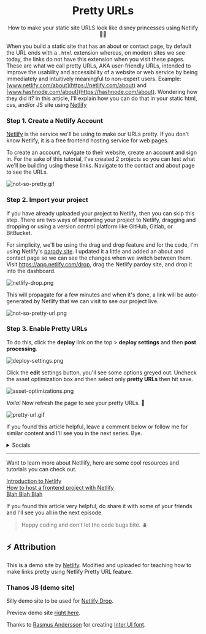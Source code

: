 <h1 align="center">Pretty URLs</h1>

<p align="center">How to make your static site URLS look like disney princesses using Netlify 👸🏽</p>

When you build a static site that has an about or contact page, by default the URL ends with a `.html` extension whereas, on modern sites we see today, the links do not have this extension when you visit these pages. These are what we call pretty URLs, AKA user-friendly URLs, intended to improve the usability and accessibility of a website or web service by being immediately and intuitively meaningful to non-expert users. Example: [www.netlify.com/about](https://netlify.com/about) and [www.hashnode.com/about](https://hashnode.com/about). Wondering how they did it? in this article, I'll explain how you can do that in your static html, css, and/or JS site using [Netlify](https://netlify.com)

### Step 1. Create a Netlify Account
[Netlify](https://netlify.com) is the service we'll be using to make our URLs pretty. If you don't know Netlify, it is a free frontend hosting service for web pages.

To create an account, navigate to their website, create an account and sign in. 
For the sake of this tutorial, I've created 2 projects so you can test what we'll be building using these links. Navigate to the contact and about page to see the URLs.

![not-so-pretty.gif](https://cdn.hashnode.com/res/hashnode/image/upload/v1650574690545/Or7w4ydEL.gif)

### Step 2. Import your project
If you have already uploaded your project to Netlify, then you can skip this step. There are two ways of importing your project to Netlify, dragging and dropping or using a version control platform like GitHub, Gitlab, or BitBucket.

For simplicity, we'll be using the drag and drop feature and for the code, I'm using Netlify's [parody site](https://github.com/netlify/netlify-drop-demo-site/archive/master.zip). I updated it a little and added an about and contact page so we can see the changes when we switch between them. Visit https://app.netlify.com/drop, drag the Netlify pardoy site, and drop it into the dashboard. 

![netlify-drop.png](https://cdn.hashnode.com/res/hashnode/image/upload/v1650574884608/pNaR2yjm4.png)

This will propagate for a few minutes and when it's done, a link will be auto-generated by Netlify that we can visit to see our project live. 

![not-so-pretty-url.png](https://cdn.hashnode.com/res/hashnode/image/upload/v1650575338317/K7mVXKREy.png)

 ### Step 3. Enable Pretty URLs
To do this, click the **deploy** link on the top > **deploy settings** and then **post processing**.

![deploy-settings.png](https://cdn.hashnode.com/res/hashnode/image/upload/v1650575799262/GbRQcMQX8.png)

Click the **edit** settings button, you'll see some options greyed out. Uncheck the asset optimization box and then select only **pretty URLs** then hit save. 

![asset-optimizations.png](https://cdn.hashnode.com/res/hashnode/image/upload/v1650576376292/3xOp4wcKF.png)

*Voila!* Now refresh the page to see your pretty URLs. 🙂

![pretty-url.gif](https://cdn.hashnode.com/res/hashnode/image/upload/v1650577546464/W0AyrdE4r.gif)

If you found this article helpful, leave a comment below or follow me for similar content and I'll see you in the next series. Bye. 

<details>
<summary>Socials</summary>
<a href="https://github.com/evavic44">GitHub</a></br>
<a href="https://twitter.com/evavic44">Twitter</a></br>
<a href="https://www.linkedin.com/in/evavic44/">Linkedin</a>
</details>


-----------------------------------------------------------------------------------------------------
Want to learn more about Netllify, here are some cool resources and tutorials you can check out. 

[Introduction to Netlify](https://link.com) <br>
[How to host a frontend project with Netlify](https://link.com) <br>
[Blah Blah Blah](https://link)

If you found this article very helpful, do share it with some of your friends and I'll see you all in the next episode.

> Happy coding and don't let the code bugs bite. 🪲


## ⚡ Attribution
This is a demo site by [Netlify](https://netlify.com). Modified and uploaded for teaching how to make links pretty using Netlify Pretty URL feature. 

### Thanos JS (demo site)
Silly demo site to be used for [Netlify Drop](https://app.netlify.com/drop).

Preview demo site [right here](https://www.thanosjs.org).

Thanks to [Rasmus Andersson](https://twitter.com/rsms) for creating [Inter UI font](https://rsms.me/inter/).

